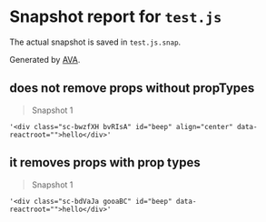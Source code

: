# Snapshot report for `test.js`

The actual snapshot is saved in `test.js.snap`.

Generated by [AVA](https://ava.li).

## does not remove props without propTypes

> Snapshot 1

    '<div class="sc-bwzfXH bvRIsA" id="beep" align="center" data-reactroot="">hello</div>'

## it removes props with prop types

> Snapshot 1

    '<div class="sc-bdVaJa gooaBC" id="beep" data-reactroot="">hello</div>'
